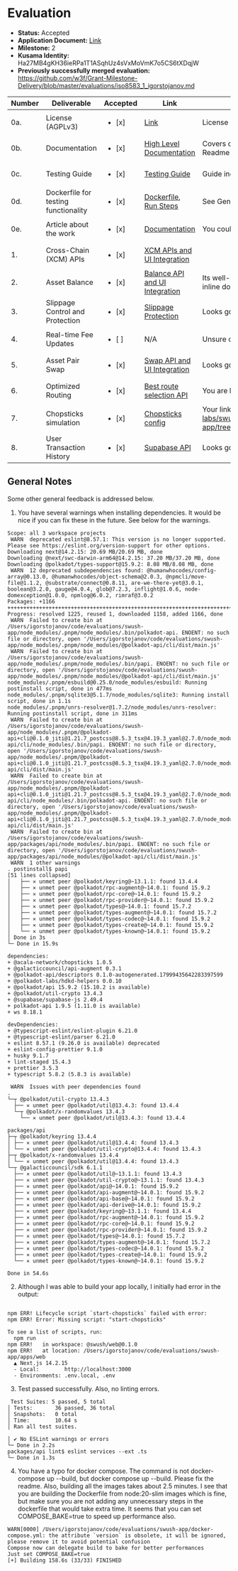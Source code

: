 # Evaluation


- **Status:** Accepted
- **Application Document:** [Link ](https://github.com/w3f/Grants-Program/pull/2440)
- **Milestone:** 2
- **Kusama Identity:** Ha27MB4gKH36ieRPa1T1ASqhUz4sVxMoVmK7o5CS6tXDqjW
- **Previously successfully merged evaluation:** https://github.com/w3f/Grant-Milestone-Delivery/blob/master/evaluations/iso8583_1_igorstojanov.md

| Number | Deliverable | Accepted | Link | Evaluation Notes |
| ------ | ----------- | -------- | ---- |----------------- |
| 0a. | License (AGPLv3) |<ul><li>[x] </li></ul>|[Link](https://github.com/swush-labs/swush-app?tab=AGPL-3.0-1-ov-file#readme)| License updated to AGPLv3. |
| 0b. | Documentation |<ul><li>[x] </li></ul>|[High Level Documentation](https://github.com/swush-labs/swush-app/blob/dev-v2/docs/api/HIGH_LEVEL_DESIGN.md)| Covers overall system design. Could be extended with additional diagrams.  Has a Readme |
| 0c. | Testing Guide |<ul><li>[x] </li></ul>|[Testing Guide](https://github.com/swush-labs/swush-app?tab=readme-ov-file#getting-started)| Guide includes setup, linting, and unit test instructions. See General Notes for more. |
| 0d. | Dockerfile for testing functionality |<ul><li>[x] </li></ul>|[Dockerfile](https://github.com/swush-labs/swush-app/blob/dev/docker-compose.yml), [Run Steps](https://github.com/swush-labs/swush-app?tab=readme-ov-file#docker-development-environment)| See General Notes for more.|
| 0e. | Article about the work |<ul><li>[x] </li></ul>|[Documentation](https://github.com/swush-labs/swush-app/blob/dev-v2/docs/api/HIGH_LEVEL_DESIGN.md)| You could publish a Medium article to publicize your development. |
| 1. | Cross-Chain (XCM) APIs |<ul><li>[x] </li></ul>|[XCM APIs and UI Integration](https://github.com/swush-labs/swush-app/blob/dev-v2/apps/web/src/components/swap/hooks/useAssetConversionSwap.ts)|  |
| 2. | Asset Balance |<ul><li>[x] </li></ul>|[Balance API and UI Integration](https://github.com/swush-labs/swush-app/blob/dev-v2/apps/web/src/lib/api.ts#L119)| Its well-structured and leverages React hooks effectively. Could be improved by clearer inline documentation and stronger type definitions. |
| 3. | Slippage Control and Protection |<ul><li>[x] </li></ul>|[Slippage Protection](https://github.com/swush-labs/swush-app/blob/dev-v2/apps/web/src/components/swap/hooks/useAssetConversionSwap.ts#L181-L243)| Looks good.|
| 4. | Real-time Fee Updates |<ul><li>[ ] </li></ul>|N/A| Unsure on how to verify this feature. |
| 5. | Asset Pair Swap |<ul><li>[x] </li></ul>|[Swap API and UI Integration](https://github.com/swush-labs/swush-app/blob/dev-v2/apps/web/src/components/swap/hooks/useAssetConversionSwap.ts)| Looks good. |
| 6. | Optimized Routing |<ul><li>[x] </li></ul>|[Best route selection API](https://github.com/swush-labs/swush-app/blob/dev-v2/packages/api/src/routes/assets.ts#L24-L55)| You are handling asset-related API routes well using asynchronous functions. |
| 7. | Chopsticks simulation |<ul><li>[x] </li></ul>|[Chopsticks config](https://github.com/swush-labs/swush-app/tree/dev-v2/apps/web/chopsticks/config)| Your link is not correct. Please fix. Your config files are here: https://github.com/swush-labs/swush-app/tree/db5893f3cac348f8b7a0e4104b6fbeac706cea8d/packages/chopsticks/config  |
| 8. | User Transaction History |<ul><li>[x] </li></ul>|[Supabase API](https://github.com/swush-labs/swush-app/blob/dev-v2/apps/web/src/services/swapHistoryService.ts)| Looks good.|





## General Notes

Some other general feedback is addressed below.


1. You have several warnings when installing dependencies. It would be nice if you can fix these in the future. See below for the warnings.

```
Scope: all 3 workspace projects
 WARN  deprecated eslint@8.57.1: This version is no longer supported. Please see https://eslint.org/version-support for other options.
Downloading next@14.2.15: 20.69 MB/20.69 MB, done
Downloading @next/swc-darwin-arm64@14.2.15: 37.20 MB/37.20 MB, done
Downloading @polkadot/types-support@15.9.2: 8.08 MB/8.08 MB, done
 WARN  12 deprecated subdependencies found: @humanwhocodes/config-array@0.13.0, @humanwhocodes/object-schema@2.0.3, @npmcli/move-file@1.1.2, @substrate/connect@0.8.11, are-we-there-yet@3.0.1, boolean@3.2.0, gauge@4.0.4, glob@7.2.3, inflight@1.0.6, node-domexception@1.0.0, npmlog@6.0.2, rimraf@3.0.2
Packages: +1166
+++++++++++++++++++++++++++++++++++++++++++++++++++++++++++++++++++++++++++++++++++++++++++++++++++++++++++++++++++++++++++++++++++++++++++++++++++++++++++++++++++++++++++++++++++++++++++++++++++++++
Progress: resolved 1225, reused 1, downloaded 1158, added 1166, done
 WARN  Failed to create bin at /Users/igorstojanov/code/evaluations/swush-app/node_modules/.pnpm/node_modules/.bin/polkadot-api. ENOENT: no such file or directory, open '/Users/igorstojanov/code/evaluations/swush-app/node_modules/.pnpm/node_modules/@polkadot-api/cli/dist/main.js'
 WARN  Failed to create bin at /Users/igorstojanov/code/evaluations/swush-app/node_modules/.pnpm/node_modules/.bin/papi. ENOENT: no such file or directory, open '/Users/igorstojanov/code/evaluations/swush-app/node_modules/.pnpm/node_modules/@polkadot-api/cli/dist/main.js'
node_modules/.pnpm/esbuild@0.25.0/node_modules/esbuild: Running postinstall script, done in 477ms
node_modules/.pnpm/sqlite3@5.1.7/node_modules/sqlite3: Running install script, done in 1.1s
node_modules/.pnpm/unrs-resolver@1.7.2/node_modules/unrs-resolver: Running postinstall script, done in 311ms
 WARN  Failed to create bin at /Users/igorstojanov/code/evaluations/swush-app/node_modules/.pnpm/@polkadot-api+cli@0.1.0_jiti@1.21.7_postcss@8.5.3_tsx@4.19.3_yaml@2.7.0/node_modules/@polkadot-api/cli/node_modules/.bin/papi. ENOENT: no such file or directory, open '/Users/igorstojanov/code/evaluations/swush-app/node_modules/.pnpm/@polkadot-api+cli@0.1.0_jiti@1.21.7_postcss@8.5.3_tsx@4.19.3_yaml@2.7.0/node_modules/@polkadot-api/cli/dist/main.js'
 WARN  Failed to create bin at /Users/igorstojanov/code/evaluations/swush-app/node_modules/.pnpm/@polkadot-api+cli@0.1.0_jiti@1.21.7_postcss@8.5.3_tsx@4.19.3_yaml@2.7.0/node_modules/@polkadot-api/cli/node_modules/.bin/polkadot-api. ENOENT: no such file or directory, open '/Users/igorstojanov/code/evaluations/swush-app/node_modules/.pnpm/@polkadot-api+cli@0.1.0_jiti@1.21.7_postcss@8.5.3_tsx@4.19.3_yaml@2.7.0/node_modules/@polkadot-api/cli/dist/main.js'
 WARN  Failed to create bin at /Users/igorstojanov/code/evaluations/swush-app/packages/api/node_modules/.bin/papi. ENOENT: no such file or directory, open '/Users/igorstojanov/code/evaluations/swush-app/packages/api/node_modules/@polkadot-api/cli/dist/main.js'
 WARN  1 other warnings
. postinstall$ papi
[51 lines collapsed]
│   ├── ✕ unmet peer @polkadot/keyring@~13.1.1: found 13.4.4
│   ├── ✕ unmet peer @polkadot/rpc-augment@~14.0.1: found 15.9.2
│   ├── ✕ unmet peer @polkadot/rpc-core@~14.0.1: found 15.9.2
│   ├── ✕ unmet peer @polkadot/rpc-provider@~14.0.1: found 15.9.2
│   ├── ✕ unmet peer @polkadot/types@~14.0.1: found 15.7.2
│   ├── ✕ unmet peer @polkadot/types-augment@~14.0.1: found 15.7.2
│   ├── ✕ unmet peer @polkadot/types-codec@~14.0.1: found 15.9.2
│   ├── ✕ unmet peer @polkadot/types-create@~14.0.1: found 15.9.2
│   └── ✕ unmet peer @polkadot/types-known@~14.0.1: found 15.9.2
│ Done in 3s
└─ Done in 15.9s

dependencies:
+ @acala-network/chopsticks 1.0.5
+ @galacticcouncil/api-augment 0.3.1
+ @polkadot-api/descriptors 0.1.0-autogenerated.17999435642283397599
+ @polkadot-labs/hdkd-helpers 0.0.10
+ @polkadot/api 15.9.2 (15.10.2 is available)
+ @polkadot/util-crypto 13.4.3
+ @supabase/supabase-js 2.49.4
+ polkadot-api 1.9.5 (1.11.0 is available)
+ ws 8.18.1

devDependencies:
+ @typescript-eslint/eslint-plugin 6.21.0
+ @typescript-eslint/parser 6.21.0
+ eslint 8.57.1 (9.26.0 is available) deprecated
+ eslint-config-prettier 9.1.0
+ husky 9.1.7
+ lint-staged 15.4.3
+ prettier 3.5.3
+ typescript 5.8.2 (5.8.3 is available)

 WARN  Issues with peer dependencies found
.
└─┬ @polkadot/util-crypto 13.4.3
  ├── ✕ unmet peer @polkadot/util@13.4.3: found 13.4.4
  └─┬ @polkadot/x-randomvalues 13.4.3
    └── ✕ unmet peer @polkadot/util@13.4.3: found 13.4.4

packages/api
├─┬ @polkadot/keyring 13.4.4
│ ├── ✕ unmet peer @polkadot/util@13.4.4: found 13.4.3
│ └── ✕ unmet peer @polkadot/util-crypto@13.4.4: found 13.4.3
├─┬ @polkadot/x-randomvalues 13.4.4
│ └── ✕ unmet peer @polkadot/util@13.4.4: found 13.4.3
└─┬ @galacticcouncil/sdk 6.1.1
  ├── ✕ unmet peer @polkadot/util@~13.1.1: found 13.4.3
  ├── ✕ unmet peer @polkadot/util-crypto@~13.1.1: found 13.4.3
  ├── ✕ unmet peer @polkadot/api@~14.0.1: found 15.9.2
  ├── ✕ unmet peer @polkadot/api-augment@~14.0.1: found 15.9.2
  ├── ✕ unmet peer @polkadot/api-base@~14.0.1: found 15.9.2
  ├── ✕ unmet peer @polkadot/api-derive@~14.0.1: found 15.9.2
  ├── ✕ unmet peer @polkadot/keyring@~13.1.1: found 13.4.4
  ├── ✕ unmet peer @polkadot/rpc-augment@~14.0.1: found 15.9.2
  ├── ✕ unmet peer @polkadot/rpc-core@~14.0.1: found 15.9.2
  ├── ✕ unmet peer @polkadot/rpc-provider@~14.0.1: found 15.9.2
  ├── ✕ unmet peer @polkadot/types@~14.0.1: found 15.7.2
  ├── ✕ unmet peer @polkadot/types-augment@~14.0.1: found 15.7.2
  ├── ✕ unmet peer @polkadot/types-codec@~14.0.1: found 15.9.2
  ├── ✕ unmet peer @polkadot/types-create@~14.0.1: found 15.9.2
  └── ✕ unmet peer @polkadot/types-known@~14.0.1: found 15.9.2

Done in 54.6s

```

2. Although I was able to build your app locally, I initially had error in the output:

```

npm ERR! Lifecycle script `start-chopsticks` failed with error: 
npm ERR! Error: Missing script: "start-chopsticks"

To see a list of scripts, run:
  npm run 
npm ERR!   in workspace: @swush/web@0.1.0 
npm ERR!   at location: /Users/igorstojanov/code/evaluations/swush-app/apps/web 
  ▲ Next.js 14.2.15
  - Local:        http://localhost:3000
  - Environments: .env.local, .env

```

3. Test passed successfully. Also, no linting errors. 

```
 Test Suites: 5 passed, 5 total
│ Tests:       36 passed, 36 total
│ Snapshots:   0 total
│ Time:        10.64 s
│ Ran all test suites.
```

```
│ ✔ No ESLint warnings or errors
└─ Done in 2.2s
packages/api lint$ eslint services --ext .ts
└─ Done in 1.3s
```

4. You have a typo for docker compose. The command is not docker-compose up --build, but docker compose up --build. Please fix the readme. Also, building all the images takes about 2.5 minutes. I see that you are building the Dockerfile from node:20-slim images which is fine, but make sure you are not adding any unnecessary steps in the dockerfile that would take extra time. It seems that you can set COMPOSE_BAKE=true to speed up performance also.

```
WARN[0000] /Users/igorstojanov/code/evaluations/swush-app/docker-compose.yml: the attribute `version` is obsolete, it will be ignored, please remove it to avoid potential confusion 
Compose now can delegate build to bake for better performances
Just set COMPOSE_BAKE=true
[+] Building 158.6s (33/33) FINISHED   
```
